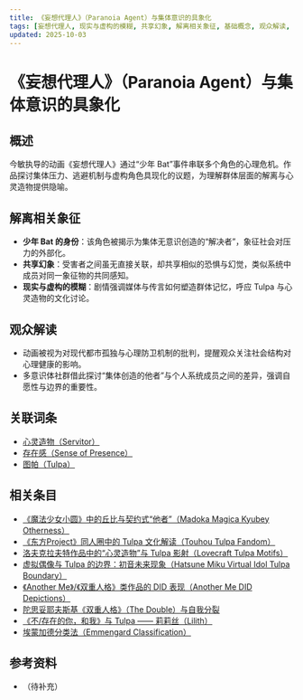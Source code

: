 ```yaml
---
title: 《妄想代理人》（Paranoia Agent）与集体意识的具象化
tags: [妄想代理人, 现实与虚构的模糊, 共享幻象, 解离相关象征, 基础概念, 观众解读, 媒体呈现, 虚拟角色与文学影视作品]
updated: 2025-10-03
---
```


# 《妄想代理人》（Paranoia Agent）与集体意识的具象化

## 概述

今敏执导的动画《妄想代理人》通过“少年 Bat”事件串联多个角色的心理危机。作品探讨集体压力、逃避机制与虚构角色具现化的议题，为理解群体层面的解离与心灵造物提供隐喻。

## 解离相关象征

- **少年 Bat 的身份**：该角色被揭示为集体无意识创造的“解决者”，象征社会对压力的外部化。
- **共享幻象**：受害者之间虽无直接关联，却共享相似的恐惧与幻觉，类似系统中成员对同一象征物的共同感知。
- **现实与虚构的模糊**：剧情强调媒体与传言如何塑造群体记忆，呼应 Tulpa 与心灵造物的文化讨论。

## 观众解读

- 动画被视为对现代都市孤独与心理防卫机制的批判，提醒观众关注社会结构对心理健康的影响。
- 多意识体社群借此探讨“集体创造的他者”与个人系统成员之间的差异，强调自愿性与边界的重要性。

## 关联词条

- [心灵造物（Servitor）](entries/Servitor.md)
- [存在感（Sense of Presence）](entries/Sense-Of-Presence.md)
- [图帕（Tulpa）](entries/Tulpa.md)

## 相关条目

- [《魔法少女小圆》中的丘比与契约式“他者”（Madoka Magica Kyubey Otherness）](/entries/Madoka-Magica-Kyubey-Otherness.md)
- [《东方Project》同人圈中的 Tulpa 文化解读（Touhou Tulpa Fandom）](/entries/Touhou-Tulpa-Fandom.md)
- [洛夫克拉夫特作品中的“心灵造物”与 Tulpa 影射（Lovecraft Tulpa Motifs）](/entries/Lovecraft-Tulpa-Motifs.md)
- [虚拟偶像与 Tulpa 的边界：初音未来现象（Hatsune Miku Virtual Idol Tulpa Boundary）](/entries/Hatsune-Miku-Virtual-Idol-Tulpa-Boundary.md)
- [《Another Me》/《双重人格》类作品的 DID 表现（Another Me DID Depictions）](/entries/Another-Me-DID-Depictions.md)
- [陀思妥耶夫斯基《双重人格》（The Double）与自我分裂](/entries/Dostoevsky-The-Double-Self-Division.md)
- [《不/存在的你，和我》与 Tulpa —— 莉莉丝（Lilith）](/entries/Nonexistent-You-And-Me-Tulpa-Lilith.md)
- [埃蒙加德分类法（Emmengard Classification）](/entries/Emmengard-Classification.md)

## 参考资料

- （待补充）
